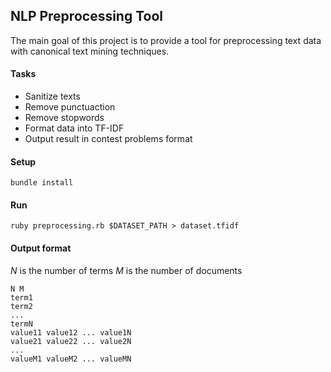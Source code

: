 ## NLP Preprocessing Tool 


The main goal of this project is to provide a tool for preprocessing text data with canonical text mining techniques.

#### Tasks

* Sanitize texts
* Remove punctuaction
* Remove stopwords
* Format data into TF-IDF
* Output result in contest problems format


#### Setup

    bundle install

#### Run

    ruby preprocessing.rb $DATASET_PATH > dataset.tfidf


#### Output format

*N* is the number of terms 
*M* is the number of documents


    N M
    term1
    term2
    ...
    termN
    value11 value12 ... value1N
    value21 value22 ... value2N
    ...
    valueM1 valueM2 ... valueMN
